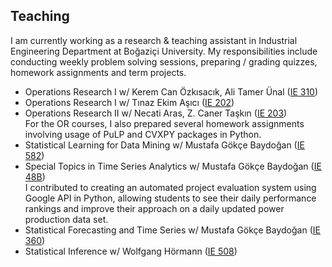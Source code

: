 ## Teaching

I am currently working as a research & teaching assistant in Industrial Engineering Department at Boğaziçi University. My responsibilities include conducting weekly problem solving sessions, preparing / grading quizzes, homework assignments and term projects.

* Operations Research I w/ Kerem Can Özkısacık, Ali Tamer Ünal ([IE 310](/Syllabus/IE310_.pdf))
* Operations Research I w/ Tınaz Ekim Aşıcı ([IE 202](/Syllabus/IE202.pdf))
* Operations Research II w/ Necati Aras, Z. Caner Taşkın ([IE 203](/Syllabus/IE203.pdf)) \
For the OR courses, I also prepared several homework assignments involving usage of PuLP and CVXPY packages in Python.
*	Statistical Learning for Data Mining w/ Mustafa Gökçe Baydoğan ([IE 582](/Syllabus/IE582_.pdf))
*	Special Topics in Time Series Analytics w/ Mustafa Gökçe Baydoğan ([IE 48B](/Syllabus/IE48B.pdf)) \
I contributed to creating an automated project evaluation system using Google API in Python, allowing students to see their daily performance rankings and improve their approach on a daily updated power production data set.
*	Statistical Forecasting and Time Series w/ Mustafa Gökçe Baydoğan ([IE 360](/Syllabus/IE360.pdf))
*	Statistical Inference w/ Wolfgang Hörmann ([IE 508](/Syllabus/IE508_.pdf))



